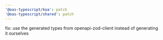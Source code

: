 ```yaml
---
'@oas-typescript/koa': patch
'@oas-typescript/shared': patch
---
```


fix: use the generated types from openapi-zod-client instead of generating it ourselves
